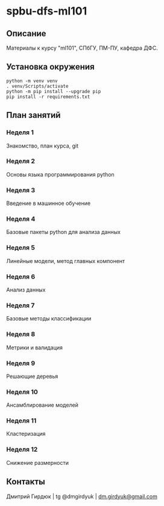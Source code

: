 # spbu-dfs-ml101


## Описание
Материалы к курсу "ml101", СПбГУ, ПМ-ПУ, кафедра ДФС.


## Установка окружения
```console
python -m venv venv
. venv/Scripts/activate
python -m pip install --upgrade pip 
pip install -r requirements.txt
```


## План занятий

### Неделя 1
Знакомство, план курса, git


### Неделя 2
Основы языка программирования python


### Неделя 3
Введение в машинное обучение


### Неделя 4
Базовые пакеты python для анализа данных


### Неделя 5
Линейные модели, метод главных компонент


### Неделя 6
Анализ данных


### Неделя 7
Базовые методы классификации


### Неделя 8
Метрики и валидация


### Неделя 9
Решающие деревья


### Неделя 10
Ансамблирование моделей


### Неделя 11
Кластеризация


### Неделя 12
Снижение размерности


## Контакты
Дмитрий Гирдюк | tg @dmgirdyuk | <dm.girdyuk@gmail.com>

